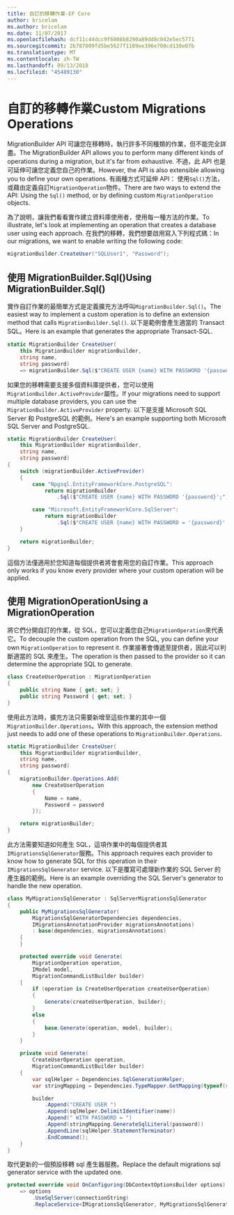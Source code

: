 ```yaml
---
title: 自訂的移轉作業-EF Core
author: bricelam
ms.author: bricelam
ms.date: 11/07/2017
ms.openlocfilehash: dcf11c44dcc9f6008b8290a89dd8c042e5ec5771
ms.sourcegitcommit: 2b787009fd5be5627f1189ee396e708cd130e07b
ms.translationtype: MT
ms.contentlocale: zh-TW
ms.lasthandoff: 09/13/2018
ms.locfileid: "45489130"
---
```

<a name="custom-migrations-operations"></a><span data-ttu-id="5ec4d-102">自訂的移轉作業</span><span class="sxs-lookup"><span data-stu-id="5ec4d-102">Custom Migrations Operations</span></span>
============================
<span data-ttu-id="5ec4d-103">MigrationBuilder API 可讓您在移轉時，執行許多不同種類的作業，但不能完全詳盡。</span><span class="sxs-lookup"><span data-stu-id="5ec4d-103">The MigrationBuilder API allows you to perform many different kinds of operations during a migration, but it's far from exhaustive.</span></span> <span data-ttu-id="5ec4d-104">不過，此 API 也是可延伸可讓您定義您自己的作業。</span><span class="sxs-lookup"><span data-stu-id="5ec4d-104">However, the API is also extensible allowing you to define your own operations.</span></span> <span data-ttu-id="5ec4d-105">有兩種方式可延伸 API： 使用`Sql()`方法，或藉由定義自訂`MigrationOperation`物件。</span><span class="sxs-lookup"><span data-stu-id="5ec4d-105">There are two ways to extend the API: Using the `Sql()` method, or by defining custom `MigrationOperation` objects.</span></span>

<span data-ttu-id="5ec4d-106">為了說明，讓我們看看實作建立資料庫使用者，使用每一種方法的作業。</span><span class="sxs-lookup"><span data-stu-id="5ec4d-106">To illustrate, let's look at implementing an operation that creates a database user using each approach.</span></span> <span data-ttu-id="5ec4d-107">在我們的移轉，我們想要啟用寫入下列程式碼：</span><span class="sxs-lookup"><span data-stu-id="5ec4d-107">In our migrations, we want to enable writing the following code:</span></span>

``` csharp
migrationBuilder.CreateUser("SQLUser1", "Password");
```

<a name="using-migrationbuildersql"></a><span data-ttu-id="5ec4d-108">使用 MigrationBuilder.Sql()</span><span class="sxs-lookup"><span data-stu-id="5ec4d-108">Using MigrationBuilder.Sql()</span></span>
----------------------------
<span data-ttu-id="5ec4d-109">實作自訂作業的最簡單方式是定義擴充方法呼叫`MigrationBuilder.Sql()`。</span><span class="sxs-lookup"><span data-stu-id="5ec4d-109">The easiest way to implement a custom operation is to define an extension method that calls `MigrationBuilder.Sql()`.</span></span>
<span data-ttu-id="5ec4d-110">以下是範例會產生適當的 Transact SQL。</span><span class="sxs-lookup"><span data-stu-id="5ec4d-110">Here is an example that generates the appropriate Transact-SQL.</span></span>

``` csharp
static MigrationBuilder CreateUser(
    this MigrationBuilder migrationBuilder,
    string name,
    string password)
    => migrationBuilder.Sql($"CREATE USER {name} WITH PASSWORD '{password}';");
```

<span data-ttu-id="5ec4d-111">如果您的移轉需要支援多個資料庫提供者，您可以使用`MigrationBuilder.ActiveProvider`屬性。</span><span class="sxs-lookup"><span data-stu-id="5ec4d-111">If your migrations need to support multiple database providers, you can use the `MigrationBuilder.ActiveProvider` property.</span></span> <span data-ttu-id="5ec4d-112">以下是支援 Microsoft SQL Server 和 PostgreSQL 的範例。</span><span class="sxs-lookup"><span data-stu-id="5ec4d-112">Here's an example supporting both Microsoft SQL Server and PostgreSQL.</span></span>

``` csharp
static MigrationBuilder CreateUser(
    this MigrationBuilder migrationBuilder,
    string name,
    string password)
{
    switch (migrationBuilder.ActiveProvider)
    {
        case "Npgsql.EntityFrameworkCore.PostgreSQL":
            return migrationBuilder
                .Sql($"CREATE USER {name} WITH PASSWORD '{password}';");

        case "Microsoft.EntityFrameworkCore.SqlServer":
            return migrationBuilder
                .Sql($"CREATE USER {name} WITH PASSWORD = '{password}';");
    }

    return migrationBuilder;
}
```

<span data-ttu-id="5ec4d-113">這個方法僅適用於您知道每個提供者將會套用您的自訂作業。</span><span class="sxs-lookup"><span data-stu-id="5ec4d-113">This approach only works if you know every provider where your custom operation will be applied.</span></span>

<a name="using-a-migrationoperation"></a><span data-ttu-id="5ec4d-114">使用 MigrationOperation</span><span class="sxs-lookup"><span data-stu-id="5ec4d-114">Using a MigrationOperation</span></span>
---------------------------
<span data-ttu-id="5ec4d-115">將它們分開自訂的作業，從 SQL，您可以定義您自己`MigrationOperation`來代表它。</span><span class="sxs-lookup"><span data-stu-id="5ec4d-115">To decouple the custom operation from the SQL, you can define your own `MigrationOperation` to represent it.</span></span> <span data-ttu-id="5ec4d-116">作業接著會傳遞至提供者，因此可以判斷適當的 SQL 來產生。</span><span class="sxs-lookup"><span data-stu-id="5ec4d-116">The operation is then passed to the provider so it can determine the appropriate SQL to generate.</span></span>

``` csharp
class CreateUserOperation : MigrationOperation
{
    public string Name { get; set; }
    public string Password { get; set; }
}
```

<span data-ttu-id="5ec4d-117">使用此方法時，擴充方法只需要新增至這些作業的其中一個`MigrationBuilder.Operations`。</span><span class="sxs-lookup"><span data-stu-id="5ec4d-117">With this approach, the extension method just needs to add one of these operations to `MigrationBuilder.Operations`.</span></span>

``` csharp
static MigrationBuilder CreateUser(
    this MigrationBuilder migrationBuilder,
    string name,
    string password)
{
    migrationBuilder.Operations.Add(
        new CreateUserOperation
        {
            Name = name,
            Password = password
        });

    return migrationBuilder;
}
```

<span data-ttu-id="5ec4d-118">此方法需要知道如何產生 SQL，這項作業中的每個提供者其`IMigrationsSqlGenerator`服務。</span><span class="sxs-lookup"><span data-stu-id="5ec4d-118">This approach requires each provider to know how to generate SQL for this operation in their `IMigrationsSqlGenerator` service.</span></span> <span data-ttu-id="5ec4d-119">以下是覆寫可處理新作業的 SQL Server 的產生器的範例。</span><span class="sxs-lookup"><span data-stu-id="5ec4d-119">Here is an example overriding the SQL Server's generator to handle the new operation.</span></span>

``` csharp
class MyMigrationsSqlGenerator : SqlServerMigrationsSqlGenerator
{
    public MyMigrationsSqlGenerator(
        MigrationsSqlGeneratorDependencies dependencies,
        IMigrationsAnnotationProvider migrationsAnnotations)
        : base(dependencies, migrationsAnnotations)
    {
    }

    protected override void Generate(
        MigrationOperation operation,
        IModel model,
        MigrationCommandListBuilder builder)
    {
        if (operation is CreateUserOperation createUserOperation)
        {
            Generate(createUserOperation, builder);
        }
        else
        {
            base.Generate(operation, model, builder);
        }
    }

    private void Generate(
        CreateUserOperation operation,
        MigrationCommandListBuilder builder)
    {
        var sqlHelper = Dependencies.SqlGenerationHelper;
        var stringMapping = Dependencies.TypeMapper.GetMapping(typeof(string));

        builder
            .Append("CREATE USER ")
            .Append(sqlHelper.DelimitIdentifier(name))
            .Append(" WITH PASSWORD = ")
            .Append(stringMapping.GenerateSqlLiteral(password))
            .AppendLine(sqlHelper.StatementTerminator)
            .EndCommand();
    }
}
```

<span data-ttu-id="5ec4d-120">取代更新的一個預設移轉 sql 產生器服務。</span><span class="sxs-lookup"><span data-stu-id="5ec4d-120">Replace the default migrations sql generator service with the updated one.</span></span>

``` csharp
protected override void OnConfiguring(DbContextOptionsBuilder options)
    => options
        .UseSqlServer(connectionString)
        .ReplaceService<IMigrationsSqlGenerator, MyMigrationsSqlGenerator>();
```
